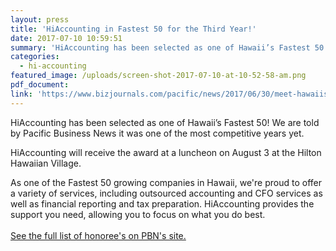 ```yaml
---
layout: press
title: 'HiAccounting in Fastest 50 for the Third Year!'
date: 2017-07-10 10:59:51
summary: 'HiAccounting has been selected as one of Hawaii’s Fastest 50! We are told by Pacific Business News it was one of the most competitive years yet.'
categories:
  - hi-accounting
featured_image: /uploads/screen-shot-2017-07-10-at-10-52-58-am.png
pdf_document:
link: 'https://www.bizjournals.com/pacific/news/2017/06/30/meet-hawaiis-fastest-50-for-2017.html'
---
```



HiAccounting has been selected as one of Hawaii’s Fastest 50! We are told by Pacific Business News it was one of the most competitive years yet.

HiAccounting will receive the award at a luncheon on August 3 at the Hilton Hawaiian Village.

As one of the Fastest 50 growing companies in Hawaii, we're proud to offer a variety of services, including outsourced accounting and CFO services as well as financial reporting and tax preparation. HiAccounting provides the support you need, allowing you to focus on what you do best.
<br>
<br>[See the full list of honoree's on PBN's site.](https://www.bizjournals.com/pacific/news/2017/06/30/meet-hawaiis-fastest-50-for-2017.html)